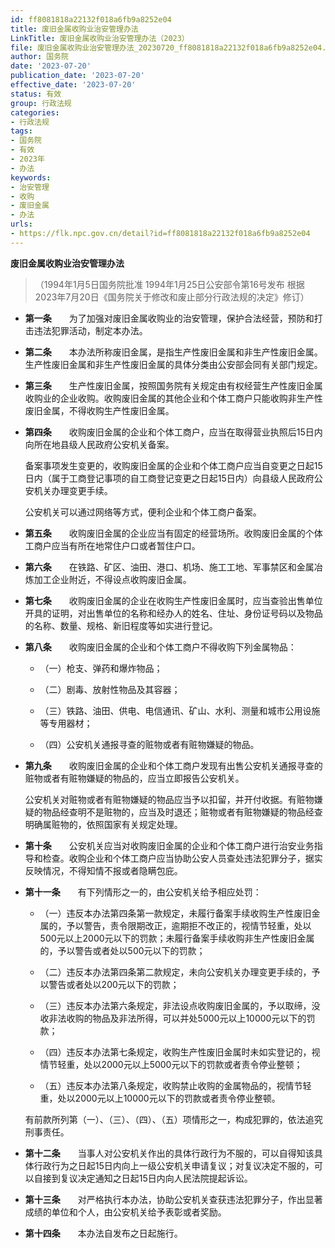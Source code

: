 ```yaml
---
id: ff8081818a22132f018a6fb9a8252e04
title: 废旧金属收购业治安管理办法
LinkTitle: 废旧金属收购业治安管理办法（2023）
file: 废旧金属收购业治安管理办法_20230720_ff8081818a22132f018a6fb9a8252e04.docx
author: 国务院
date: '2023-07-20'
publication_date: '2023-07-20'
effective_date: '2023-07-20'
status: 有效
group: 行政法规
categories:
- 行政法规
tags:
- 国务院
- 有效
- 2023年
- 办法
keywords:
- 治安管理
- 收购
- 废旧金属
- 办法
urls:
- https://flk.npc.gov.cn/detail?id=ff8081818a22132f018a6fb9a8252e04
---
```


**废旧金属收购业治安管理办法**

> （1994年1月5日国务院批准 1994年1月25日公安部令第16号发布 根据2023年7月20日《国务院关于修改和废止部分行政法规的决定》修订）

- **第一条**　　为了加强对废旧金属收购业的治安管理，保护合法经营，预防和打击违法犯罪活动，制定本办法。

- **第二条**　　本办法所称废旧金属，是指生产性废旧金属和非生产性废旧金属。生产性废旧金属和非生产性废旧金属的具体分类由公安部会同有关部门规定。

- **第三条**　　生产性废旧金属，按照国务院有关规定由有权经营生产性废旧金属收购业的企业收购。收购废旧金属的其他企业和个体工商户只能收购非生产性废旧金属，不得收购生产性废旧金属。

- **第四条**　　收购废旧金属的企业和个体工商户，应当在取得营业执照后15日内向所在地县级人民政府公安机关备案。

  备案事项发生变更的，收购废旧金属的企业和个体工商户应当自变更之日起15日内（属于工商登记事项的自工商登记变更之日起15日内）向县级人民政府公安机关办理变更手续。

  公安机关可以通过网络等方式，便利企业和个体工商户备案。

- **第五条**　　收购废旧金属的企业应当有固定的经营场所。收购废旧金属的个体工商户应当有所在地常住户口或者暂住户口。

- **第六条**　　在铁路、矿区、油田、港口、机场、施工工地、军事禁区和金属冶炼加工企业附近，不得设点收购废旧金属。

- **第七条**　　收购废旧金属的企业在收购生产性废旧金属时，应当查验出售单位开具的证明，对出售单位的名称和经办人的姓名、住址、身份证号码以及物品的名称、数量、规格、新旧程度等如实进行登记。

- **第八条**　　收购废旧金属的企业和个体工商户不得收购下列金属物品：

  - （一）枪支、弹药和爆炸物品；

  - （二）剧毒、放射性物品及其容器；

  - （三）铁路、油田、供电、电信通讯、矿山、水利、测量和城市公用设施等专用器材；

  - （四）公安机关通报寻查的赃物或者有赃物嫌疑的物品。

- **第九条**　　收购废旧金属的企业和个体工商户发现有出售公安机关通报寻查的赃物或者有赃物嫌疑的物品的，应当立即报告公安机关。

  公安机关对赃物或者有赃物嫌疑的物品应当予以扣留，并开付收据。有赃物嫌疑的物品经查明不是赃物的，应当及时退还；赃物或者有赃物嫌疑的物品经查明确属赃物的，依照国家有关规定处理。

- **第十条**　　公安机关应当对收购废旧金属的企业和个体工商户进行治安业务指导和检查。收购企业和个体工商户应当协助公安人员查处违法犯罪分子，据实反映情况，不得知情不报或者隐瞒包庇。

- **第十一条**　　有下列情形之一的，由公安机关给予相应处罚：

  - （一）违反本办法第四条第一款规定，未履行备案手续收购生产性废旧金属的，予以警告，责令限期改正，逾期拒不改正的，视情节轻重，处以500元以上2000元以下的罚款；未履行备案手续收购非生产性废旧金属的，予以警告或者处以500元以下的罚款；

  - （二）违反本办法第四条第二款规定，未向公安机关办理变更手续的，予以警告或者处以200元以下的罚款；

  - （三）违反本办法第六条规定，非法设点收购废旧金属的，予以取缔，没收非法收购的物品及非法所得，可以并处5000元以上10000元以下的罚款；

  - （四）违反本办法第七条规定，收购生产性废旧金属时未如实登记的，视情节轻重，处以2000元以上5000元以下的罚款或者责令停业整顿；

  - （五）违反本办法第八条规定，收购禁止收购的金属物品的，视情节轻重，处以2000元以上10000元以下的罚款或者责令停业整顿。

  有前款所列第（一）、（三）、（四）、（五）项情形之一，构成犯罪的，依法追究刑事责任。

- **第十二条**　　当事人对公安机关作出的具体行政行为不服的，可以自得知该具体行政行为之日起15日内向上一级公安机关申请复议；对复议决定不服的，可以自接到复议决定通知之日起15日内向人民法院提起诉讼。

- **第十三条**　　对严格执行本办法，协助公安机关查获违法犯罪分子，作出显著成绩的单位和个人，由公安机关给予表彰或者奖励。

- **第十四条**　　本办法自发布之日起施行。
